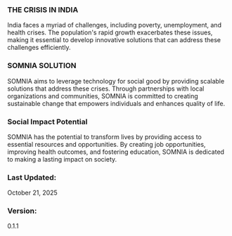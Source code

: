 ### THE CRISIS IN INDIA

India faces a myriad of challenges, including poverty, unemployment, and health crises. The population's rapid growth exacerbates these issues, making it essential to develop innovative solutions that can address these challenges efficiently.

### SOMNIA SOLUTION

SOMNIA aims to leverage technology for social good by providing scalable solutions that address these crises. Through partnerships with local organizations and communities, SOMNIA is committed to creating sustainable change that empowers individuals and enhances quality of life.

### Social Impact Potential

SOMNIA has the potential to transform lives by providing access to essential resources and opportunities. By creating job opportunities, improving health outcomes, and fostering education, SOMNIA is dedicated to making a lasting impact on society.

### Last Updated:
October 21, 2025

### Version:
0.1.1